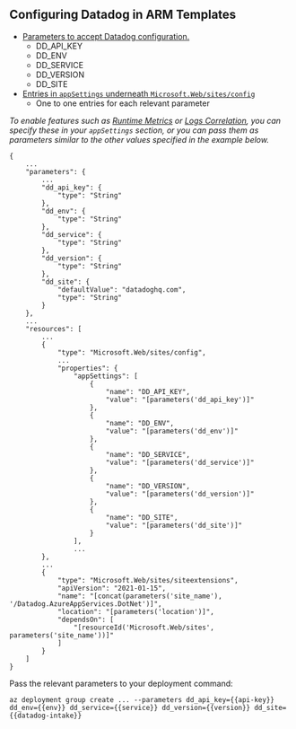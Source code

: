 ## Configuring Datadog in ARM Templates

 - [Parameters to accept Datadog configuration. ](https://docs.microsoft.com/en-us/azure/azure-resource-manager/templates/parameters)
   - DD_API_KEY
   - DD_ENV
   - DD_SERVICE
   - DD_VERSION
   - DD_SITE
 - [Entries in `appSettings` underneath `Microsoft.Web/sites/config`](https://docs.microsoft.com/en-us/azure/templates/microsoft.web/sites/config-web?tabs=json)
	 - One to one entries for each relevant parameter

*To enable features such as [Runtime Metrics](https://docs.datadoghq.com/tracing/runtime_metrics/dotnet/) or [Logs Correlation](https://docs.datadoghq.com/tracing/connect_logs_and_traces/dotnet/?tab=serilog), you can specify these in your `appSettings` section, or you can pass them as parameters similar to the other values specified in the example below.*

```
{
    ...
    "parameters": {
        ...
        "dd_api_key": {
            "type": "String"
        },
        "dd_env": {
            "type": "String"
        },
        "dd_service": {
            "type": "String"
        },
        "dd_version": {
            "type": "String"
        },
        "dd_site": {
            "defaultValue": "datadoghq.com",
            "type": "String"
        }
    },
    ...
    "resources": [
        ...
        {
            "type": "Microsoft.Web/sites/config",
            ...
            "properties": {
                "appSettings": [
                    {
                        "name": "DD_API_KEY",
                        "value": "[parameters('dd_api_key')]"
                    },
                    {
                        "name": "DD_ENV",
                        "value": "[parameters('dd_env')]"
                    },
                    {
                        "name": "DD_SERVICE",
                        "value": "[parameters('dd_service')]"
                    },
                    {
                        "name": "DD_VERSION",
                        "value": "[parameters('dd_version')]"
                    },
                    {
                        "name": "DD_SITE",
                        "value": "[parameters('dd_site')]"
                    }
                ],
                ...
        },
        ...
        {
            "type": "Microsoft.Web/sites/siteextensions",
            "apiVersion": "2021-01-15",
            "name": "[concat(parameters('site_name'), '/Datadog.AzureAppServices.DotNet')]",
            "location": "[parameters('location')]",
            "dependsOn": [
                "[resourceId('Microsoft.Web/sites', parameters('site_name'))]"
            ]
        }
    ]
}
```

Pass the relevant parameters to your deployment command:
```
az deployment group create ... --parameters dd_api_key={{api-key}} dd_env={{env}} dd_service={{service}} dd_version={{version}} dd_site={{datadog-intake}}
```